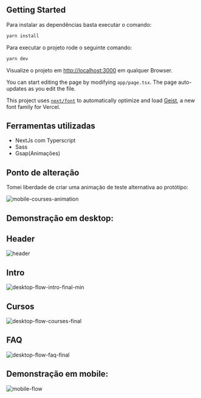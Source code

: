 
## Getting Started

Para instalar as dependências basta executar o comando:

```bash
yarn install
```

Para executar o projeto rode o seguinte comando:

```bash
yarn dev
```

Visualize o projeto em [http://localhost:3000](http://localhost:3000) em qualquer Browser.

You can start editing the page by modifying `app/page.tsx`. The page auto-updates as you edit the file.

This project uses [`next/font`](https://nextjs.org/docs/app/building-your-application/optimizing/fonts) to automatically optimize and load [Geist](https://vercel.com/font), a new font family for Vercel.

## Ferramentas utilizadas
- NextJs com Typerscript
- Sass
- Gsap(Animações)

## Ponto de alteração
Tomei liberdade de criar uma animação de teste alternativa ao protótipo:

![mobile-courses-animation](https://github.com/user-attachments/assets/70757a8b-0eb2-42ff-90ac-37e4ab4dd2f3)


## Demonstração em desktop:

## Header
![header](https://github.com/user-attachments/assets/e18b990b-6fc1-47f9-9ad4-1dd6dd2c1196)

## Intro
![desktop-flow-intro-final-min](https://github.com/user-attachments/assets/d9ba0b94-68da-43f8-9af2-afa30f3e5c4d)


## Cursos
![desktop-flow-courses-final](https://github.com/user-attachments/assets/ef8d963d-d860-4e76-bd75-2e555c3c5ebf)

## FAQ
![desktop-flow-faq-final](https://github.com/user-attachments/assets/74443834-5a27-44ed-a540-1a0391e613c3)


## Demonstração em mobile:
![mobile-flow](https://github.com/user-attachments/assets/063a2241-ee04-4b25-8f4e-9dfe63e58802)


